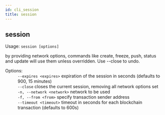 ```yaml
---
id: cli_session
title: session
---
```


<div class="cli-command"><h2 class="cli-title">session</h2><p class="cli-usage">Usage: <code>session [options]</code></p><p>by providing network options, commands like create, freeze, push, status and update will use them unless overridden. Use --close to undo.<br/></p><dl><dt><span>Options:</span></dt><dd><div><code>--expires &lt;expires&gt;</code> expiration of the session in seconds (defaults to 900, 15 minutes)</div><div><code>--close</code> closes the current session, removing all network options set</div><div><code>-n, --network &lt;network&gt;</code> network to be used</div><div><code>-f, --from &lt;from&gt;</code> specify transaction sender address</div><div><code>--timeout &lt;timeout&gt;</code> timeout in seconds for each blockchain transaction (defaults to 600s)</div></dd></dl></div>
